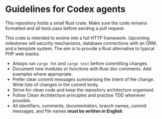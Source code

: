 # Guidelines for Codex agents

This repository holds a small Rust crate. Make sure the code remains
formatted and all tests pass before sending a pull request.

This crate is intended to evolve into a full HTTP framework. 
Upcoming milestones will security mechanisms, database connections with an ORM, and a template system.
The aim is to provide a Rust alternative to typical PHP web stacks.

* Always run `cargo fmt` and `cargo test` before committing changes.
* Document new modules or functions with Rust doc comments. Add examples where
  appropriate.
* Prefer clear commit messages summarising the intent of the change. Write lists of
  changes in the commit body.
* Strive for clean code and keep the repository architecture organised.
* Follow Clean Architecture principles and practise TDD whenever possible.
* All identifiers, comments, documentation, branch names, commit messages, and
  file names **must be written in English**.
